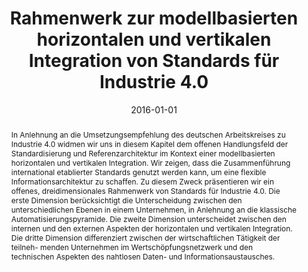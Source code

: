 ---
abstract: In Anlehnung an die Umsetzungsempfehlung des deutschen Arbeitskreises zu
  Industrie 4.0 widmen wir uns in diesem Kapitel dem offenen Handlungsfeld der Standardisierung
  und Referenzarchitektur im Kontext einer modellbasierten horizontalen und vertikalen
  Integration. Wir zeigen, dass die Zusammenführung international etablierter Standards
  genutzt werden kann, um eine flexible Informationsarchitektur zu schaffen. Zu diesem
  Zweck präsentieren wir ein offenes, dreidimensionales Rahmenwerk von Standards für
  Industrie 4.0. Die erste Dimension berücksichtigt die Unterscheidung zwischen den
  unterschiedlichen Ebenen in einem Unternehmen, in Anlehnung an die klassische Automatisierungspyramide.
  Die zweite Dimension unterscheidet zwischen den internen und den externen Aspekten
  der horizontalen und vertikalen Integration. Die dritte Dimension differenziert
  zwischen der wirtschaftlichen Tätigkeit der teilneh- menden Unternehmen im Wertschöpfungsnetzwerk
  und den technischen Aspekten des nahtlosen Daten- und Informationsaustausches.
authors:
- Alexandra Mazak
- Manuel Wimmer
- Christian Huemer
- Gertrude Kappel
- Wolfgang Kastner
date: '2016-01-01'
featured: false
links:
- name: Publik
  url: https://publik.tuwien.ac.at/showentry.php?ID=248293&lang=1
publication_types:
- '6'
publishDate: '2016-01-01'
title: Rahmenwerk zur modellbasierten horizontalen und vertikalen Integration von
  Standards für Industrie 4.0
url_pdf: http://link.springer.com/referenceworkentry/10.1007%2F978-3-662-45537-1_94-1
---